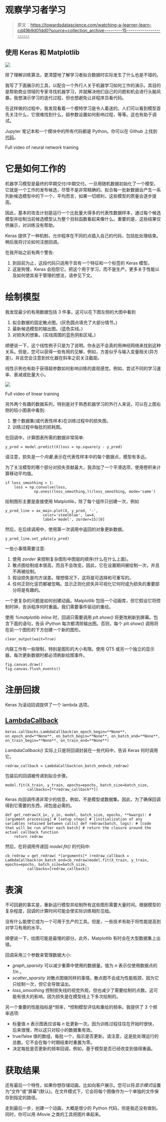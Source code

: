 # 观察学习者学习

> 原文：<https://towardsdatascience.com/watching-a-learner-learn-cd49b9d01dd0?source=collection_archive---------15----------------------->

## 使用 Keras 和 Matplotlib

![](img/e7cc09d6d600016654dd33b4546cc3f8.png)

除了理解训练算法，更清楚地了解学习者拟合数据时实际发生了什么也是不错的。

我写了下面展示的工具，以配合一个外行人关于机器学习如何工作的演示。其目的是帮助商业领域的专家寻找机器学习，并就解决他们自己的问题和机会进行头脑风暴。我想演示学习的迭代过程，但也想避免让非程序员看代码。

在这样做的过程中，我发现看着一个模特学习是令人着迷的。人们可以看到模型首先关注什么，它很难找到什么，超参数设置如何影响过程，等等。这也有助于调试。

Jupyter 笔记本和一个模块中的所有代码都是 Python。你可以在 Github 上找到[代码](https://github.com/alipeles/KerasTrainingVisualization)。

Full video of neural network training

# 它是如何工作的

机器学习模型是最终的早期交付/中期交付。一旦用随机数据初始化了一个模型，它就是一个工作的发布候选，尽管不是非常精确的。拟合每一批新数据会产生一系列新候选模型中的下一个，平均而言，如果一切顺利，这些模型的质量会逐步提高。

因此，基本的攻击计划是运行一个比批量大得多的代表性数据样本，通过每个候选模型并绘制当前候选模型认为整个目标函数看起来像什么。重要的是，这些结果仅供展示，对训练没有帮助。

Keras 提供了一种机制，允许程序在不同的点插入自己的代码，包括批处理结束。稍后我将讨论如何注册回调。

在我开始之前有两个警告:

1.  到目前为止，这段代码只适用于具有一个特征和一个标签的 Keras 模型。
2.  这是狗慢，Keras 会抱怨它。把这个用于学习，而不是生产。更多关于性能以及如何使其易于管理的想法，请参见下文。

# 绘制模型

我发现最少的有用数据包括 3 件事，这可以在下图左侧的大图中看到

1.  拟合数据的固定散点图。(灰色圆点填充了大部分情节。)
2.  最新候选模型的输出图。(蓝色实线。)
3.  对损失的想象。(实线周围的蓝色阴影区域。)

顺便说一下，这个线性例子只是为了说明。你永远不会真的用神经网络来找到这种关系。但是，您可以获得一些有用的见解，例如，方差似乎与输入变量相关(异方差)，并且您会注意到优化器在斜率之前关注截距。

线性示例也有助于获得超参数如何影响训练的直观感觉。例如，尝试不同的学习速率、衰减或批量大小。

![](img/5ee7d8b0570d03ae0cc523b0b5ba5d1a.png)

Full video of linear training

另外两个有趣的数据系列，特别是对于熟悉机器学习的外行人来说，可以在上图右侧的较小图表中看到:

1.  整个数据集(或代表性样本)在训练过程中的损失图。
2.  训练过程中每批的损耗图。

在回调中，计算图表所需的数据非常简单:

```
y_pred = model.predict(X)loss = np.square(y - y_pred)
```

请注意，损失是一个*向量*,表示在代表性样本中的每个数据点，模型有多远。

为了关注模型的哪个部分对损失贡献最大，我添加了一个平滑选项，使用卷积来计算移动平均值。

```
if loss_smoothing > 1:
    loss = np.convolve(loss,
             np.ones((loss_smoothing,))/loss_smoothing, mode='same')
```

绘制图形主要是直接使用 Matplotlib，除了每个组件只创建一次，例如

```
y_pred_line = ax_main.plot(X, y_pred, '-',
                 color='steelblue', lw=4,
                 label='model', zorder=15)[0]
```

然后，在后续调用中，使用第一次调用中返回的对象更新数据。

```
y_pred_line.set_ydata(y_pred)
```

一些小事情需要注意:

1.  使用 *zorder* 来控制复杂图形中图层的顺序(什么在什么上面)。
2.  散点图绘制成本很高，而且不会改变。因此，它在设置期间被绘制一次，并且不再被绘制。
3.  假设损失是均方误差。理想情况下，这将是可选择和可重写的。
4.  任何正则化惩罚都被忽略。显示正则化损失并可视化它何时成为损失的重要部分将是有趣的。

一个更复杂的问题是如何创建动画。Matplotlib 包括一个动画库，但它假设它将控制时钟，告诉程序何时重画。我们需要事件驱动的重绘。

使用 *%matplotlib inline* 时，回调只需要调用 *plt.show()* 将更改刷新到屏幕。包含下面的语句，告诉 iPython 每次都清除输出图。否则，每个 *plt.show()* 调用将在前一个图形的下方创建一个新的图形。

```
clear_output(wait=True)
```

内联工作有一些限制，特别是图形的大小有限。使用 QT5 或另一个独立的显示器，每次更新数据时都必须刷新绘图事件。

```
fig.canvas.draw()
fig.canvas.flush_events()
```

# 注册回拨

Keras 为滚动回调提供了一个 lambda 选项。

## [LambdaCallback](https://keras.io/callbacks/#lambdacallback)

```
keras.callbacks.LambdaCallback(on_epoch_begin=**None**, on_epoch_end=**None**, on_batch_begin=**None**, on_batch_end=**None**, on_train_begin=**None**, on_train_end=**None**)
```

*LambdaCallback()* 实际上只是将回调封装在一些代码中，告诉 Keras 何时调用它。

```
redraw_callback = LambdaCallback(on_batch_end=cb_redraw)
```

包装后的回调被传递到拟合步骤。

```
model.fit(X_train, y_train, epochs=epochs, batch_size=batch_size,
          callbacks=[**redraw_callback**])
```

Keras 向回调传递非常少的信息，例如，不是模型或数据集。因此，为了确保回调得到它需要的东西，闭包是必需的。

```
def get_redraw(X_in, y_in, model, batch_size, epochs, **kwargs): # [argument processing] # [setup steps] # [initialization of any variables retained between calls] def redraw(batch, logs): # [code that will be run after each batch] # return the closure around the actual callback function
    return redraw
```

然后，在将调用传递回 *model.fit()* 的代码中:

```
cb_redraw = get_redraw( *[arguments]* )redraw_callback = LambdaCallback(on_batch_end=cb_redraw)model.fit(X_train, y_train, epochs=epochs, batch_size=batch_size,
          callbacks=[redraw_callback])
```

# 表演

不可回避的事实是，重新运行模型并绘制所有这些图形需要大量时间。根据模型的复杂程度，回调的计算时间可能会使实际训练相形见绌。

没有什么能使它成为一个可用于生产的工具。但是，一些技术有助于将性能提高到对学习有用的水平。

顺便说一下，绘图可能是最慢的部分。此外，Matplotlib 有时会在大型数据集上出错。

回调采用三个参数来管理数据大小:

*   *graph_sparsity* 可以减少重算中使用的数据量。值为 *n* 表示仅使用数据点的 *1/n* 。
*   *scatter_sparsity* 对散点图做同样的事情。散点图不会成为性能瓶颈，因为它只绘制一次，但它会导致溢出。
*   *loss_smoothing* 控制损失线的视觉外观，但也减少了需要绘制的点数。这可能有很大的影响，因为损失是在模型线上下多次绘制的。

另一个重要的性能指标是*频率，*控制模型评估和重绘的频率。我提供了 3 个频率选项:

*   标量值 *n* 表示图表应该每 *n* 批更新一次。因为训练过程往往在开始时很快，后来很慢，所以这只对较小的数据集有效。
*   true/false 值的数组，每批一个，指示是否更新。请注意，这是批处理运行的总数。它不会在每个时期结束时重置为零。
*   决定每批是否更新的频率回调，例如，基于模型是否已经改变到值得重画。

# 获取结果

还有最后一个特性，如果你想存储动画，比如向客户展示。您可以将*显示模式*设置为“文件”或“屏幕”(默认)。在文件模式下，它会将每个图像作为一个单独的文件保存到指定的路径。

走到最后一步，创建一个动画，大概是很少的 Python 代码，但是我还没有做到。同时，你可以用 iMovie 之类的工具把图片串起来。